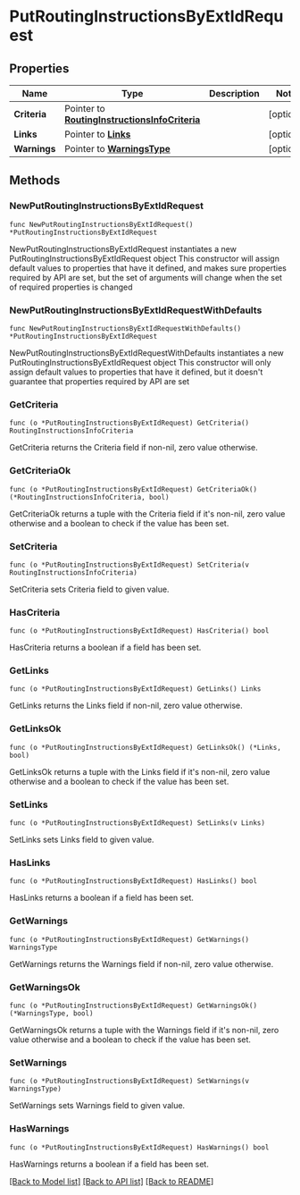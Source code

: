 # PutRoutingInstructionsByExtIdRequest

## Properties

Name | Type | Description | Notes
------------ | ------------- | ------------- | -------------
**Criteria** | Pointer to [**RoutingInstructionsInfoCriteria**](RoutingInstructionsInfoCriteria.md) |  | [optional] 
**Links** | Pointer to [**Links**](Links.md) |  | [optional] 
**Warnings** | Pointer to [**WarningsType**](WarningsType.md) |  | [optional] 

## Methods

### NewPutRoutingInstructionsByExtIdRequest

`func NewPutRoutingInstructionsByExtIdRequest() *PutRoutingInstructionsByExtIdRequest`

NewPutRoutingInstructionsByExtIdRequest instantiates a new PutRoutingInstructionsByExtIdRequest object
This constructor will assign default values to properties that have it defined,
and makes sure properties required by API are set, but the set of arguments
will change when the set of required properties is changed

### NewPutRoutingInstructionsByExtIdRequestWithDefaults

`func NewPutRoutingInstructionsByExtIdRequestWithDefaults() *PutRoutingInstructionsByExtIdRequest`

NewPutRoutingInstructionsByExtIdRequestWithDefaults instantiates a new PutRoutingInstructionsByExtIdRequest object
This constructor will only assign default values to properties that have it defined,
but it doesn't guarantee that properties required by API are set

### GetCriteria

`func (o *PutRoutingInstructionsByExtIdRequest) GetCriteria() RoutingInstructionsInfoCriteria`

GetCriteria returns the Criteria field if non-nil, zero value otherwise.

### GetCriteriaOk

`func (o *PutRoutingInstructionsByExtIdRequest) GetCriteriaOk() (*RoutingInstructionsInfoCriteria, bool)`

GetCriteriaOk returns a tuple with the Criteria field if it's non-nil, zero value otherwise
and a boolean to check if the value has been set.

### SetCriteria

`func (o *PutRoutingInstructionsByExtIdRequest) SetCriteria(v RoutingInstructionsInfoCriteria)`

SetCriteria sets Criteria field to given value.

### HasCriteria

`func (o *PutRoutingInstructionsByExtIdRequest) HasCriteria() bool`

HasCriteria returns a boolean if a field has been set.

### GetLinks

`func (o *PutRoutingInstructionsByExtIdRequest) GetLinks() Links`

GetLinks returns the Links field if non-nil, zero value otherwise.

### GetLinksOk

`func (o *PutRoutingInstructionsByExtIdRequest) GetLinksOk() (*Links, bool)`

GetLinksOk returns a tuple with the Links field if it's non-nil, zero value otherwise
and a boolean to check if the value has been set.

### SetLinks

`func (o *PutRoutingInstructionsByExtIdRequest) SetLinks(v Links)`

SetLinks sets Links field to given value.

### HasLinks

`func (o *PutRoutingInstructionsByExtIdRequest) HasLinks() bool`

HasLinks returns a boolean if a field has been set.

### GetWarnings

`func (o *PutRoutingInstructionsByExtIdRequest) GetWarnings() WarningsType`

GetWarnings returns the Warnings field if non-nil, zero value otherwise.

### GetWarningsOk

`func (o *PutRoutingInstructionsByExtIdRequest) GetWarningsOk() (*WarningsType, bool)`

GetWarningsOk returns a tuple with the Warnings field if it's non-nil, zero value otherwise
and a boolean to check if the value has been set.

### SetWarnings

`func (o *PutRoutingInstructionsByExtIdRequest) SetWarnings(v WarningsType)`

SetWarnings sets Warnings field to given value.

### HasWarnings

`func (o *PutRoutingInstructionsByExtIdRequest) HasWarnings() bool`

HasWarnings returns a boolean if a field has been set.


[[Back to Model list]](../README.md#documentation-for-models) [[Back to API list]](../README.md#documentation-for-api-endpoints) [[Back to README]](../README.md)


